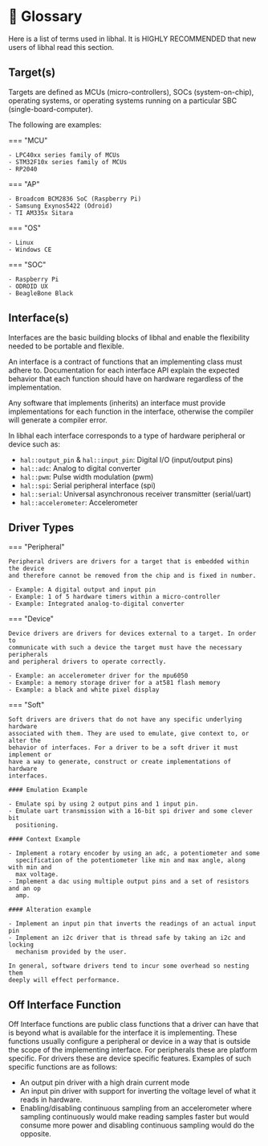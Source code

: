 # 📃 Glossary

Here is a list of terms used in libhal. It is HIGHLY RECOMMENDED that
new users of libhal read this section.

## Target(s)

Targets are defined as MCUs (micro-controllers), SOCs (system-on-chip),
operating systems, or operating systems running on a particular SBC
(single-board-computer).

The following are examples:

=== "MCU"

    - LPC40xx series family of MCUs
    - STM32F10x series family of MCUs
    - RP2040

=== "AP"

    - Broadcom BCM2836 SoC (Raspberry Pi)
    - Samsung Exynos5422 (Odroid)
    - TI AM335x Sitara

=== "OS"

    - Linux
    - Windows CE

=== "SOC"

    - Raspberry Pi
    - ODROID UX
    - BeagleBone Black

## Interface(s)

Interfaces are the basic building blocks of libhal and enable the
flexibility needed to be portable and flexible.

An interface is a contract of functions that an implementing class must adhere
to. Documentation for each interface API explain the expected behavior that each
function should have on hardware regardless of the implementation.

Any software that implements (inherits) an interface must provide
implementations for each function in the interface, otherwise the compiler will
generate a compiler error.

In libhal each interface corresponds to a type of hardware peripheral or device
such as:

- `hal::output_pin` & `hal::input_pin`: Digital I/O (input/output pins)
- `hal::adc`: Analog to digital converter
- `hal::pwm`: Pulse width modulation (pwm)
- `hal::spi`: Serial peripheral interface (spi)
- `hal::serial`: Universal asynchronous receiver transmitter (serial/uart)
- `hal::accelerometer`: Accelerometer

## Driver Types

=== "Peripheral"

    Peripheral drivers are drivers for a target that is embedded within the device
    and therefore cannot be removed from the chip and is fixed in number.

    - Example: A digital output and input pin
    - Example: 1 of 5 hardware timers within a micro-controller
    - Example: Integrated analog-to-digital converter

=== "Device"

    Device drivers are drivers for devices external to a target. In order to
    communicate with such a device the target must have the necessary peripherals
    and peripheral drivers to operate correctly.

    - Example: an accelerometer driver for the mpu6050
    - Example: a memory storage driver for a at581 flash memory
    - Example: a black and white pixel display

=== "Soft"

    Soft drivers are drivers that do not have any specific underlying hardware
    associated with them. They are used to emulate, give context to, or alter the
    behavior of interfaces. For a driver to be a soft driver it must implement or
    have a way to generate, construct or create implementations of hardware
    interfaces.

    #### Emulation Example

    - Emulate spi by using 2 output pins and 1 input pin.
    - Emulate uart transmission with a 16-bit spi driver and some clever bit
      positioning.

    #### Context Example

    - Implement a rotary encoder by using an adc, a potentiometer and some
      specification of the potentiometer like min and max angle, along with min and
      max voltage.
    - Implement a dac using multiple output pins and a set of resistors and an op
      amp.

    #### Alteration example

    - Implement an input pin that inverts the readings of an actual input pin
    - Implement an i2c driver that is thread safe by taking an i2c and locking
      mechanism provided by the user.

    In general, software drivers tend to incur some overhead so nesting them
    deeply will effect performance.

## Off Interface Function

Off Interface functions are public class functions that a driver can have that
is beyond what is available for the interface it is implementing. These
functions usually configure a peripheral or device in a way that is outside
the scope of the implementing interface. For peripherals these are platform
specific. For drivers these are device specific features. Examples of such
specific functions are as follows:

- An output pin driver with a high drain current mode
- An input pin driver with support for inverting the voltage level of what it
  reads in hardware.
- Enabling/disabling continuous sampling from an accelerometer where sampling
  continuously would make reading samples faster but would consume more power
  and disabling continuous sampling would do the opposite.
